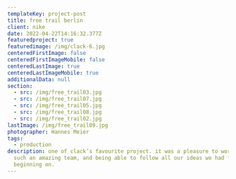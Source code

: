 ```yaml
---
templateKey: project-post
title: free trail berlin
client: nike
date: 2022-04-22T14:16:32.377Z
featuredproject: true
featuredimage: /img/clack-6.jpg
centeredFirstImage: false
centeredFirstImageMobile: false
centeredLastImage: true
centeredLastImageMobile: true
additionalData: null
section:
  - src: /img/free_trail03.jpg
  - src: /img/free_trail07.jpg
  - src: /img/free_trail05.jpg
  - src: /img/free_trail08.jpg
  - src: /img/free_trail02.jpg
lastImage: /img/free_trail09.jpg
photographer: Hannes Meier
tags:
  - production
description: one of clack’s favourite project. it was a pleasure to work with
  such an amazing team, and being able to follow all our ideas we had from the
  beginning on.
---
```

